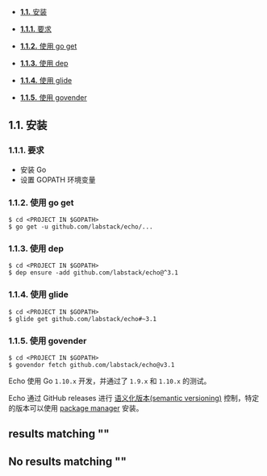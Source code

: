 +   [**1.1.** 安装](#安装)

+   [**1.1.1.** 要求](#要求)
+   [**1.1.2.** 使用 go get](#使用-go-get)
+   [**1.1.3.** 使用 dep](#使用-dep)
+   [**1.1.4.** 使用 glide](#使用-glide)
+   [**1.1.5.** 使用 govender](#使用-govender)

[](#)

## [](#安装)1.1. 安装

### [](#要求)1.1.1. 要求

+   安装 Go
+   设置 GOPATH 环境变量

### [](#使用-go-get)1.1.2. 使用 go get

```shell
$ cd <PROJECT IN $GOPATH>
$ go get -u github.com/labstack/echo/...
```

### [](#使用-dep)1.1.3. 使用 dep

```shell
$ cd <PROJECT IN $GOPATH>
$ dep ensure -add github.com/labstack/echo@^3.1
```

### [](#使用-glide)1.1.4. 使用 glide

```shell
$ cd <PROJECT IN $GOPATH>
$ glide get github.com/labstack/echo#~3.1
```

### [](#使用-govender)1.1.5. 使用 govender

```shell
$ cd <PROJECT IN $GOPATH>
$ govendor fetch github.com/labstack/echo@v3.1
```

Echo 使用 Go `1.10.x` 开发，并通过了 `1.9.x` 和 `1.10.x` 的测试。

Echo 通过 GitHub releases 进行 [语义化版本(semantic versioning)](http://semver.org/) 控制，特定的版本可以使用 [package manager](https://github.com/avelino/awesome-go#package-management) 安装。

## results matching ""

## No results matching ""